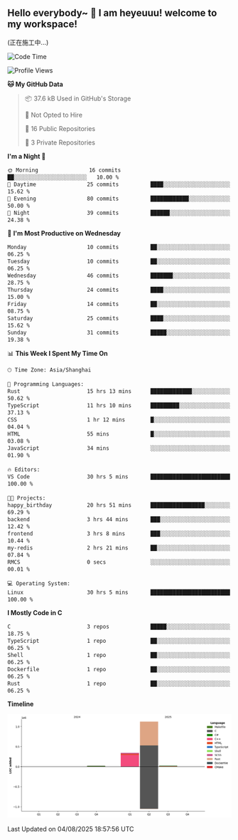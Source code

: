 ## Hello everybody~ 👋 I am heyeuuu! welcome to my workspace!
(正在施工中...)
  
<!--START_SECTION:waka-->
![Code Time](http://img.shields.io/badge/Code%20Time-80%20hrs%2036%20mins-blue)

![Profile Views](http://img.shields.io/badge/Profile%20Views-0-blue)

**🐱 My GitHub Data** 

> 📦 37.6 kB Used in GitHub's Storage 
 > 
> 🚫 Not Opted to Hire
 > 
> 📜 16 Public Repositories 
 > 
> 🔑 3 Private Repositories 
 > 
**I'm a Night 🦉** 

```text
🌞 Morning                16 commits          ██░░░░░░░░░░░░░░░░░░░░░░░   10.00 % 
🌆 Daytime                25 commits          ████░░░░░░░░░░░░░░░░░░░░░   15.62 % 
🌃 Evening                80 commits          ████████████░░░░░░░░░░░░░   50.00 % 
🌙 Night                  39 commits          ██████░░░░░░░░░░░░░░░░░░░   24.38 % 
```
📅 **I'm Most Productive on Wednesday** 

```text
Monday                   10 commits          ██░░░░░░░░░░░░░░░░░░░░░░░   06.25 % 
Tuesday                  10 commits          ██░░░░░░░░░░░░░░░░░░░░░░░   06.25 % 
Wednesday                46 commits          ███████░░░░░░░░░░░░░░░░░░   28.75 % 
Thursday                 24 commits          ████░░░░░░░░░░░░░░░░░░░░░   15.00 % 
Friday                   14 commits          ██░░░░░░░░░░░░░░░░░░░░░░░   08.75 % 
Saturday                 25 commits          ████░░░░░░░░░░░░░░░░░░░░░   15.62 % 
Sunday                   31 commits          █████░░░░░░░░░░░░░░░░░░░░   19.38 % 
```


📊 **This Week I Spent My Time On** 

```text
🕑︎ Time Zone: Asia/Shanghai

💬 Programming Languages: 
Rust                     15 hrs 13 mins      █████████████░░░░░░░░░░░░   50.62 % 
TypeScript               11 hrs 10 mins      █████████░░░░░░░░░░░░░░░░   37.13 % 
CSS                      1 hr 12 mins        █░░░░░░░░░░░░░░░░░░░░░░░░   04.04 % 
HTML                     55 mins             █░░░░░░░░░░░░░░░░░░░░░░░░   03.08 % 
JavaScript               34 mins             ░░░░░░░░░░░░░░░░░░░░░░░░░   01.90 % 

🔥 Editors: 
VS Code                  30 hrs 5 mins       █████████████████████████   100.00 % 

🐱‍💻 Projects: 
happy_birthday           20 hrs 51 mins      █████████████████░░░░░░░░   69.29 % 
backend                  3 hrs 44 mins       ███░░░░░░░░░░░░░░░░░░░░░░   12.42 % 
frontend                 3 hrs 8 mins        ███░░░░░░░░░░░░░░░░░░░░░░   10.44 % 
my-redis                 2 hrs 21 mins       ██░░░░░░░░░░░░░░░░░░░░░░░   07.84 % 
RMCS                     0 secs              ░░░░░░░░░░░░░░░░░░░░░░░░░   00.01 % 

💻 Operating System: 
Linux                    30 hrs 5 mins       █████████████████████████   100.00 % 
```

**I Mostly Code in C** 

```text
C                        3 repos             █████░░░░░░░░░░░░░░░░░░░░   18.75 % 
TypeScript               1 repo              ██░░░░░░░░░░░░░░░░░░░░░░░   06.25 % 
Shell                    1 repo              ██░░░░░░░░░░░░░░░░░░░░░░░   06.25 % 
Dockerfile               1 repo              ██░░░░░░░░░░░░░░░░░░░░░░░   06.25 % 
Rust                     1 repo              ██░░░░░░░░░░░░░░░░░░░░░░░   06.25 % 
```



**Timeline**

![Lines of Code chart](https://raw.githubusercontent.com/heyeuu/heyeuu/main/assets/bar_graph.png)


 Last Updated on 04/08/2025 18:57:56 UTC
<!--END_SECTION:waka-->
